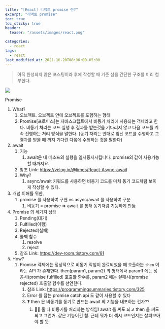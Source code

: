 ```yaml
---
title: "[React] 리액트 promise 란?"
excerpt: "리액트 promise"
toc: true
toc_sticky: true
header:
  teaser: "/assets/images/react.png"

categories:
  - react
tags:
  - react
last_modified_at: 2021-10-20T08:06:00-05:00
---
```


> 아직 완성되지 않은 포스팅이라 후에 작성할 때 기준 삼을 간단한 구조를 미리 첨부한다.

<img src="https://user-images.githubusercontent.com/56385667/138043536-7eba2bef-75eb-48c8-bbd9-6b21dbbf837d.png" />

Promise

1. What?
   1. 오브젝트. 오브젝트 안에 오브젝트를 포함하는 형태
   2. Promise[프로미스]는 자바스크립트에서 비동기 처리에 사용되는 객체라고 한다. 비동기 처리는 코드 실행 후 결과를 받는것을 기다리지 않고 다음 코드를 계속 진행하는 처리 방식을 말한다. (동기 처리는 반대로 앞선 코드를 수행하고 그 결과를 받을 때 까지 기다린 다음에 수행하는 것을 말한다)
2. await
   1. 기능
      1. await은 내 메소드의 실행을 일시중지시킵니다. promise의 값이 사용가능할 때까지요.
   2. 참조
      Link: https://velog.io/@limes/React-Async-await
   3. Why?
      1. async/await 키워드를 사용하면 비동기 코드를 마치 동기 코드처럼 보이게 작성할 수 있다.
3. 개념 이해를 위한,
   1. promise 를 사용하여 구현 vs async/await 를 사용하여 구분
      1. 비동기 = promise => await 를 통해 동기처럼 기능하게 만듦
4. Promise 의 세가지 상태
   1. Pending(대기)
   2. Fulfilled(이행)
   3. Rejected(실패)
   4. 콜백 함수
      1. resolve
      2. reject
   5. 참조
      Link: https://dev-room.tistory.com/61
5. How?
   1. Promise 객체에는 정상적으로 비동기 작업이 완료되었을 때 호출하는 `then` 이라는 API 가 존재한다. then(param1, param2) 의 형태에서 param1 에는 성공시(promise fulfilled) 호출할 함수를, param2 에는 실패시(promise rejected) 호출할 함수를 선언한다.
      1. 참조
         Link: https://programmingsummaries.tistory.com/325
      2. Error 를 잡는 promise catch api 도 같이 사용할 수 있다
      3. ❓ then 은 비동기를 동기로 만드는 await 의 기능을 내포하는 건가??
         1. ✋🏻 둘 다 비동기를 처리하는 방식임! await 를 써도 되고 then 을 써도 되고 그런거. 같은 기능이긴 함. 근데 뭐가 더 섹시 코드인지는 살펴보아야 할 듯
